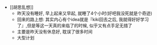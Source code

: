 - [[胡思乱想]]
	- 昨天没有睡好, 早上起来又早起, 就睡了4个小时(好吧我没死就是个奇迹)
	- 回来的路上想: 其实内心有个idea就是『kiki回去之后, 我就得好好学习了』,但是等这一天真的来临了的时候, 似乎又有点手足无措了
	- 主要是昨天没有休息好, 耽误了很多时间
	- 大型计划